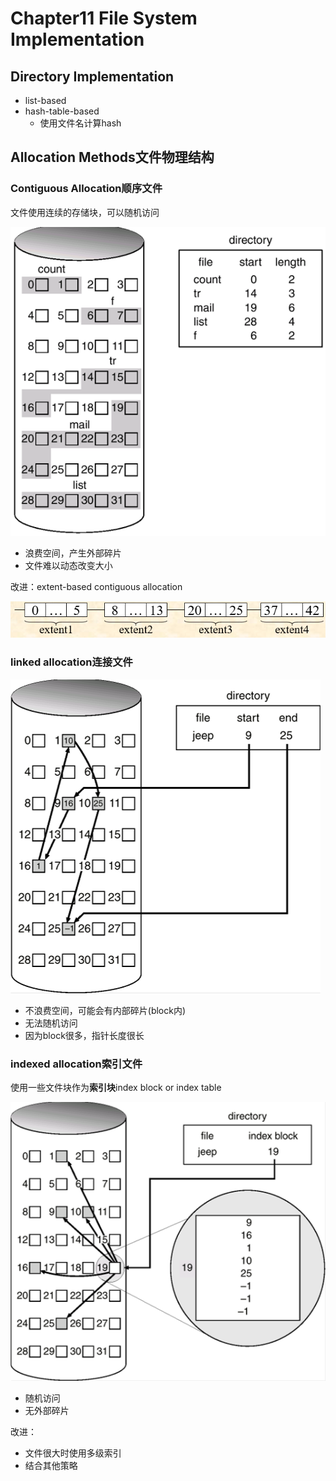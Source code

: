 # Chapter11 File System Implementation

## Directory Implementation

- list-based
- hash-table-based
  - 使用文件名计算hash

## Allocation Methods文件物理结构

### Contiguous Allocation顺序文件

文件使用连续的存储块，可以随机访问

![11-1](img/11-1.png)

- 浪费空间，产生外部碎片
- 文件难以动态改变大小

改进：extent-based contiguous allocation

![11-2](img/11-2.png)

### linked allocation连接文件

![11-3](img/11-3.png)

- 不浪费空间，可能会有内部碎片(block内)
- 无法随机访问
- 因为block很多，指针长度很长

### indexed allocation索引文件

使用一些文件块作为**索引块**index block or index table

![11-4](img/11-4.png)

- 随机访问
- 无外部碎片

改进：
- 文件很大时使用多级索引
- 结合其他策略